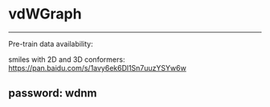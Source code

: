 # vdWGraph

--------------------------------------------------------------------------------------
Pre-train data availability:

smiles with 2D and 3D conformers: https://pan.baidu.com/s/1avy6ek6Dl1Sn7uuzYSYw6w

password: wdnm
--------------------------------------------------------------------------------------

